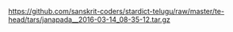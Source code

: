 <https://github.com/sanskrit-coders/stardict-telugu/raw/master/te-head/tars/janapada__2016-03-14_08-35-12.tar.gz>
